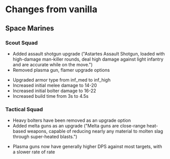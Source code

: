 Changes from vanilla
====================

Space Marines
-------------

### Scout Squad

* Added assault shotgun upgrade ("Astartes Assault Shotgun, loaded with high-damage man-killer rounds, deal high damage against light infantry and are accurate while on the move.")
* Removed plasma gun, flamer upgrade options

- Upgraded armor type from inf_med to inf_high
- Increased initial melee damage to 14-20
- Increased initial bolter damage to 16-22
- Increased build time from 3s to 4.5s

### Tactical Squad

* Heavy bolters have been removed as an upgrade option
* Added melta guns as an upgrade ("Melta guns are close-range heat-based weapons, capable of reducing nearly any material to molten slag through super-heated blasts.")

- Plasma guns now have generally higher DPS against most targets, with a slower rate of rate
